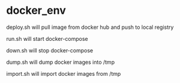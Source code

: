 # docker_env

deploy.sh will pull image from docker hub and push to local registry

run.sh will start docker-compose

down.sh will stop docker-compose

dump.sh will dump docker images into /tmp

import.sh will import docker images from /tmp